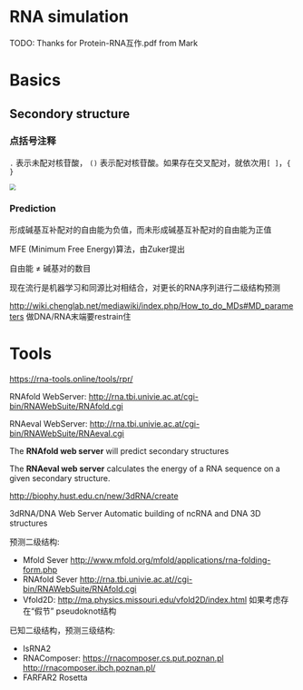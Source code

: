 # RNA simulation

TODO: Thanks for Protein-RNA互作.pdf from Mark



# Basics

## Secondory structure

### 点括号注释

`.` 表示未配对核苷酸， `()` 表示配对核苷酸。如果存在交叉配对，就依次用`[ ]`，`{ } ` 

<img src="https://cdn.jsdelivr.net/gh/gxf1212/notes@master/research/RNA-simulation.assets/dot-parentheses.png" style="zoom:67%;" />



### Prediction

形成碱基互补配对的自由能为负值，而未形成碱基互补配对的自由能为正值

MFE (Minimum Free Energy)算法，由Zuker提出

自由能 ≠ 碱基对的数目

现在流行是机器学习和同源比对相结合，对更长的RNA序列进行二级结构预测  



http://wiki.chenglab.net/mediawiki/index.php/How_to_do_MDs#MD_parameters
做DNA/RNA末端要restrain住



# Tools

https://rna-tools.online/tools/rpr/



RNAfold WebServer: http://rna.tbi.univie.ac.at/cgi-bin/RNAWebSuite/RNAfold.cgi

RNAeval WebServer: http://rna.tbi.univie.ac.at/cgi-bin/RNAWebSuite/RNAeval.cgi

The **RNAfold web server** will predict secondary structures

The **RNAeval web server** calculates the energy of a RNA sequence on a given secondary structure.



http://biophy.hust.edu.cn/new/3dRNA/create

3dRNA/DNA Web Server
Automatic building of ncRNA and DNA 3D structures



预测二级结构:

- Mfold Sever http://www.mfold.org/mfold/applications/rna-folding-form.php
- RNAfold Sever http://rna.tbi.univie.ac.at//cgi-bin/RNAWebSuite/RNAfold.cgi
- Vfold2D: http://ma.physics.missouri.edu/vfold2D/index.html 如果考虑存在“假节” pseudoknot结构

已知二级结构，预测三级结构:

- IsRNA2
- RNAComposer: https://rnacomposer.cs.put.poznan.pl      http://rnacomposer.ibch.poznan.pl/
- FARFAR2 Rosetta
